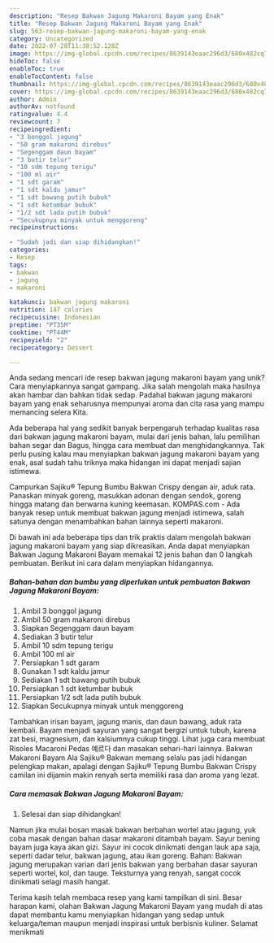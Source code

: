 ```yaml
---
description: "Resep Bakwan Jagung Makaroni Bayam yang Enak"
title: "Resep Bakwan Jagung Makaroni Bayam yang Enak"
slug: 563-resep-bakwan-jagung-makaroni-bayam-yang-enak
category: Uncategorized
date: 2022-07-28T11:38:52.128Z
image: https://img-global.cpcdn.com/recipes/8639143eaac296d3/680x482cq70/bakwan-jagung-makaroni-bayam-foto-resep-utama.jpg
hideToc: false
enableToc: true
enableTocContent: false
thumbnail: https://img-global.cpcdn.com/recipes/8639143eaac296d3/680x482cq70/bakwan-jagung-makaroni-bayam-foto-resep-utama.jpg
cover: https://img-global.cpcdn.com/recipes/8639143eaac296d3/680x482cq70/bakwan-jagung-makaroni-bayam-foto-resep-utama.jpg
author: Admin
authorAv: notfound
ratingvalue: 4.4
reviewcount: 7
recipeingredient:
- "3 bonggol jagung"
- "50 gram makaroni direbus"
- "Segenggam daun bayam"
- "3 butir telur"
- "10 sdm tepung terigu"
- "100 ml air"
- "1 sdt garam"
- "1 sdt kaldu jamur"
- "1 sdt bawang putih bubuk"
- "1 sdt ketumbar bubuk"
- "1/2 sdt lada putih bubuk"
- "Secukupnya minyak untuk menggoreng"
recipeinstructions:

- "Sudah jadi dan siap dihidangkan!"
categories:
- Resep
tags:
- bakwan
- jagung
- makaroni

katakunci: bakwan jagung makaroni 
nutrition: 147 calories
recipecuisine: Indonesian
preptime: "PT35M"
cooktime: "PT44M"
recipeyield: "2"
recipecategory: Dessert

---
```





Anda sedang mencari ide resep bakwan jagung makaroni bayam yang unik? Cara menyiapkannya sangat gampang. Jika salah mengolah maka hasilnya akan hambar dan bahkan tidak sedap. Padahal bakwan jagung makaroni bayam yang enak seharusnya mempunyai aroma dan cita rasa yang mampu memancing selera Kita.





Ada beberapa hal yang sedikit banyak berpengaruh terhadap kualitas rasa dari bakwan jagung makaroni bayam, mulai dari jenis bahan, lalu pemilihan bahan segar dan Bagus, hingga cara membuat dan menghidangkannya. Tak perlu pusing kalau mau menyiapkan bakwan jagung makaroni bayam yang enak,      asal sudah tahu triknya maka hidangan ini dapat menjadi sajian istimewa.














Campurkan Sajiku® Tepung Bumbu Bakwan Crispy dengan air, aduk rata. Panaskan minyak goreng, masukkan adonan dengan sendok, goreng hingga matang dan berwarna kuning keemasan. KOMPAS.com - Ada banyak resep untuk membuat bakwan jagung menjadi istimewa, salah satunya dengan menambahkan bahan lainnya seperti makaroni.






Di bawah ini ada beberapa tips dan trik praktis dalam mengolah bakwan jagung makaroni bayam yang siap dikreasikan. Anda dapat menyiapkan Bakwan Jagung Makaroni Bayam memakai 12 jenis bahan dan 0 langkah pembuatan. Berikut ini cara dalam menyiapkan hidangannya.

<!--inarticleads1-->

##### Bahan-bahan dan bumbu yang diperlukan untuk pembuatan Bakwan Jagung Makaroni Bayam:

1. Ambil 3 bonggol jagung
1. Ambil 50 gram makaroni direbus
1. Siapkan Segenggam daun bayam
1. Sediakan 3 butir telur
1. Ambil 10 sdm tepung terigu
1. Ambil 100 ml air
1. Persiapkan 1 sdt garam
1. Gunakan 1 sdt kaldu jamur
1. Sediakan 1 sdt bawang putih bubuk
1. Persiapkan 1 sdt ketumbar bubuk
1. Persiapkan 1/2 sdt lada putih bubuk
1. Siapkan Secukupnya minyak untuk menggoreng


Tambahkan irisan bayam, jagung manis, dan daun bawang, aduk rata kembali. Bayam menjadi sayuran yang sangat bergizi untuk tubuh, karena zat besi, magnesium, dan kalsiumnya cukup tinggi. Lihat juga cara membuat Risoles Macaroni Pedas 예르다 dan masakan sehari-hari lainnya. Bakwan Makaroni Bayam Ala Sajiku® Bakwan memang selalu pas jadi hidangan pelengkap makan, apalagi dengan Sajiku® Tepung Bumbu Bakwan Crispy camilan ini dijamin makin renyah serta memiliki rasa dan aroma yang lezat. 

<!--inarticleads2-->

##### Cara memasak Bakwan Jagung Makaroni Bayam:


1. Selesai dan siap dihidangkan!

Namun jika mulai bosan masak bakwan berbahan wortel atau jagung, yuk coba masak dengan bahan dasar makaroni ditambah bayam. Sayur bening bayam juga kaya akan gizi. Sayur ini cocok dinikmati dengan lauk apa saja, seperti dadar telur, bakwan jagung, atau ikan goreng. Bahan: Bakwan jagung merupakan varian dari jenis bakwan yang berbahan dasar sayuran seperti wortel, kol, dan tauge. Teksturnya yang renyah, sangat cocok dinikmati selagi masih hangat. 

Terima kasih telah membaca resep yang kami tampilkan di sini. Besar harapan kami, olahan Bakwan Jagung Makaroni Bayam yang mudah di atas dapat membantu kamu menyiapkan hidangan yang sedap untuk keluarga/teman maupun menjadi inspirasi untuk berbisnis kuliner. Selamat menikmati
